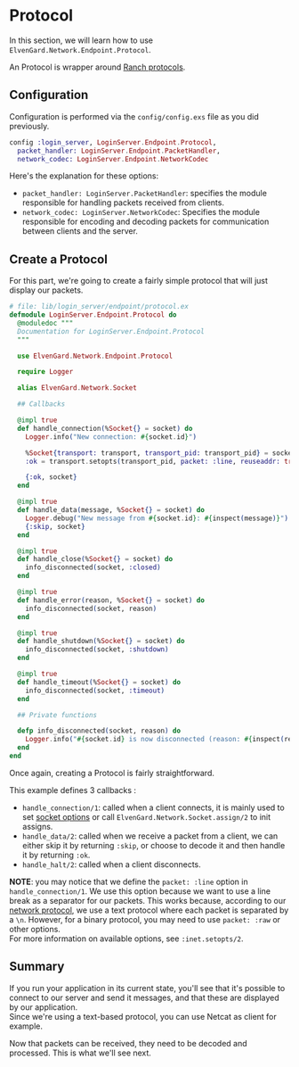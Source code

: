 # Protocol

In this section, we will learn how to use `ElvenGard.Network.Endpoint.Protocol`.

An Protocol is wrapper around [Ranch protocols](https://ninenines.eu/docs/en/ranch/2.1/guide/protocols/).

## Configuration

Configuration is performed via the `config/config.exs` file as you did previously.

```elixir
config :login_server, LoginServer.Endpoint.Protocol,
  packet_handler: LoginServer.Endpoint.PacketHandler,
  network_codec: LoginServer.Endpoint.NetworkCodec
```

Here's the explanation for these options:

  - `packet_handler: LoginServer.PacketHandler`: specifies the module responsible for
    handling packets received from clients.
  - `network_codec: LoginServer.NetworkCodec`: Specifies the module responsible for 
    encoding and decoding packets for communication between clients and the server.

## Create a Protocol

For this part, we're going to create a fairly simple protocol that will just display 
our packets.

```elixir
# file: lib/login_server/endpoint/protocol.ex
defmodule LoginServer.Endpoint.Protocol do
  @moduledoc """
  Documentation for LoginServer.Endpoint.Protocol
  """

  use ElvenGard.Network.Endpoint.Protocol

  require Logger

  alias ElvenGard.Network.Socket

  ## Callbacks

  @impl true
  def handle_connection(%Socket{} = socket) do
    Logger.info("New connection: #{socket.id}")

    %Socket{transport: transport, transport_pid: transport_pid} = socket
    :ok = transport.setopts(transport_pid, packet: :line, reuseaddr: true)

    {:ok, socket}
  end

  @impl true
  def handle_data(message, %Socket{} = socket) do
    Logger.debug("New message from #{socket.id}: #{inspect(message)}")
    {:skip, socket}
  end

  @impl true
  def handle_close(%Socket{} = socket) do
    info_disconnected(socket, :closed)
  end

  @impl true
  def handle_error(reason, %Socket{} = socket) do
    info_disconnected(socket, reason)
  end

  @impl true
  def handle_shutdown(%Socket{} = socket) do
    info_disconnected(socket, :shutdown)
  end

  @impl true
  def handle_timeout(%Socket{} = socket) do
    info_disconnected(socket, :timeout)
  end

  ## Private functions

  defp info_disconnected(socket, reason) do
    Logger.info("#{socket.id} is now disconnected (reason: #{inspect(reason)})")
  end
end
```

Once again, creating a Protocol is fairly straightforward.

This example defines 3 callbacks :

  - `handle_connection/1`: called when a client connects, it is mainly used to set 
    [socket options](https://www.erlang.org/doc/man/inet#setopts-2) or 
    call `ElvenGard.Network.Socket.assign/2` to init assigns.
  - `handle_data/2`: called when we receive a packet from a client, we can 
    either skip it by returning `:skip`, or choose to decode it and then 
    handle it by returning `:ok`.
  - `handle_halt/2`: called when a client disconnects.

**NOTE**: you may notice that we define the `packet: :line` option in `handle_connection/1`. 
We use this option because we want to use a line break as a separator for our packets. 
This works because, according to our [network protocol](network_protocol.html), we use 
a text protocol where each packet is separated by a `\n`. However, for a binary protocol, 
you may need to use `packet: :raw` or other options.  
For more information on available options, see `:inet.setopts/2`.

## Summary

If you run your application in its current state, you'll see that it's possible 
to connect to our server and send it messages, and that these are displayed by 
our application.  
Since we're using a text-based protocol, you can use Netcat as client for example.

Now that packets can be received, they need to be decoded and processed. 
This is what we'll see next.
